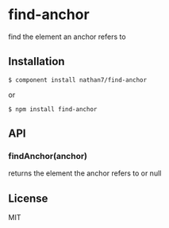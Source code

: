 
# find-anchor

  find the element an anchor refers to

## Installation

    $ component install nathan7/find-anchor

  or

    $ npm install find-anchor

## API

### findAnchor(anchor)

  returns the element the anchor refers to or null

## License

  MIT
